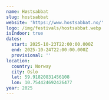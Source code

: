 ```yaml
---
name: Høstsabbat
slug: hostsabbat
website: 'https://www.hostsabbat.no/'
logo: /img/festivals/hostsabbat.webp
isIndoor: true
dates:
  start: 2025-10-23T22:00:00.000Z
  end: 2025-10-24T22:00:00.000Z
  provisional: ''
location:
  country: Norway
  city: Oslo
  lat: 59.91820831456108
  lon: 10.754424692426477
year: 2025
---
```


